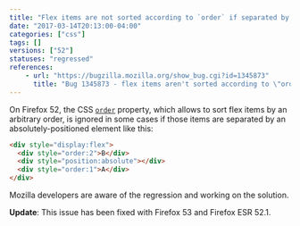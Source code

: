 ```yaml
---
title: "Flex items are not sorted according to `order` if separated by abspos sibling"
date: "2017-03-14T20:13:00-04:00"
categories: ["css"]
tags: []
versions: ["52"]
statuses: "regressed"
references:
    - url: "https://bugzilla.mozilla.org/show_bug.cgi?id=1345873"
      title: "Bug 1345873 - flex items aren't sorted according to \"order\", if they're separated by an abspos sibling"
---
```

On Firefox 52, the CSS [`order`](https://developer.mozilla.org/docs/Web/CSS/order) property, which allows to sort flex items by an arbitrary order, is ignored in some cases if those items are separated by an absolutely-positioned element like this:

```html
<div style="display:flex">
  <div style="order:2">B</div>
  <div style="position:absolute"></div>
  <div style="order:1">A</div>
</div>
```

Mozilla developers are aware of the regression and working on the solution.

**Update**: This issue has been fixed with Firefox 53 and Firefox ESR 52.1.
